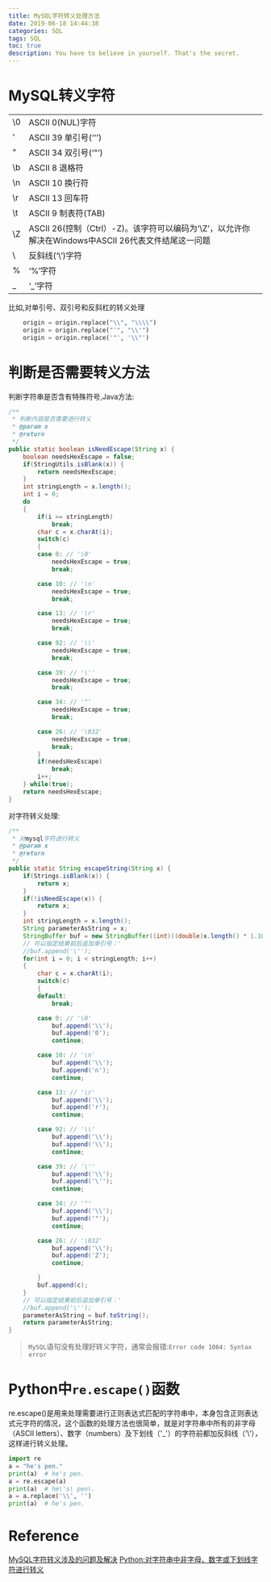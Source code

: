 ```yaml
---
title: MySQL字符转义处理方法
date: 2019-06-18 14:44:38
categories: SQL
tags: SQL
toc: true
description: You have to believe in yourself. That's the secret.
---
```


# MySQL转义字符

|        |        |        |
| ------ | ------ | ------ |
|  \0	| ASCII 0(NUL)字符 ||
| \'	| ASCII 39 单引号(‘'’) ||
| \"	| ASCII 34 双引号(‘"’) ||
| \b	| ASCII 8 退格符 ||
| \n	| ASCII 10 换行符 ||
| \r	| ASCII 13 回车符 ||
| \t	| ASCII 9 制表符(TAB) ||
| \Z	| ASCII 26(控制（Ctrl）-Z)。该字符可以编码为‘\Z’，以允许你解决在Windows中ASCII 26代表文件结尾这一问题 ||
| \\	| 反斜线(‘\’)字符 ||
| \%	| ‘%’字符 ||
|  \_	| ‘_’字符 ||



比如,对单引号、双引号和反斜杠的转义处理

```python
    origin = origin.replace("\\", "\\\\")
    origin = origin.replace("'", "\\'")
    origin = origin.replace('"', '\\"')
```

# 判断是否需要转义方法

判断字符串是否含有特殊符号,Java方法:
```java
/**
 * 判断内容是否需要进行转义
 * @param x
 * @return
 */
public static boolean isNeedEscape(String x) {
    boolean needsHexEscape = false;
    if(StringUtils.isBlank(x)) {
        return needsHexEscape;
    }
    int stringLength = x.length();
    int i = 0;
    do
    {
        if(i >= stringLength)
            break;
        char c = x.charAt(i);
        switch(c)
        {
        case 0: // '\0'
            needsHexEscape = true;
            break;

        case 10: // '\n'
            needsHexEscape = true;
            break;

        case 13: // '\r'
            needsHexEscape = true;
            break;

        case 92: // '\\'
            needsHexEscape = true;
            break;

        case 39: // '\''
            needsHexEscape = true;
            break;

        case 34: // '"'
            needsHexEscape = true;
            break;

        case 26: // '\032'
            needsHexEscape = true;
            break;
        }
        if(needsHexEscape)
            break;
        i++;
    } while(true);
    return needsHexEscape;
}
```

对字符转义处理:

```java
/**
 * 对mysql字符进行转义
 * @param x
 * @return
 */
public static String escapeString(String x) {
    if(Strings.isBlank(x)) {
        return x;
    }
    if(!isNeedEscape(x)) {
        return x;
    }
    int stringLength = x.length();
    String parameterAsString = x;
    StringBuffer buf = new StringBuffer((int)((double)x.length() * 1.1000000000000001D));
    // 可以指定结果前后追加单引号：'
    //buf.append('\'');
    for(int i = 0; i < stringLength; i++)
    {
        char c = x.charAt(i);
        switch(c)
        {
        default:
            break;

        case 0: // '\0'
            buf.append('\\');
            buf.append('0');
            continue;

        case 10: // '\n'
            buf.append('\\');
            buf.append('n');
            continue;

        case 13: // '\r'
            buf.append('\\');
            buf.append('r');
            continue;

        case 92: // '\\'
            buf.append('\\');
            buf.append('\\');
            continue;

        case 39: // '\''
            buf.append('\\');
            buf.append('\'');
            continue;

        case 34: // '"'
            buf.append('\\');
            buf.append('"');
            continue;

        case 26: // '\032'
            buf.append('\\');
            buf.append('Z');
            continue;

        }
        buf.append(c);
    }
    // 可以指定结果前后追加单引号：'
    //buf.append('\'');
    parameterAsString = buf.toString();
    return parameterAsString;
}
```

> `MySQL`语句没有处理好转义字符，通常会报错:`Error code 1064: Syntax error`

# Python中`re.escape()`函数

re.escape()是用来处理需要进行正则表达式匹配的字符串中，本身包含正则表达式元字符的情况，这个函数的处理方法也很简单，就是对字符串中所有的非字母（ASCII letters）、数字（numbers）及下划线（'_'）的字符前都加反斜线（’\‘），这样进行转义处理。

```python
import re
a = "he's pen."
print(a)  # he's pen.
a = re.escape(a)
print(a)  # he\'s\ pen\.
a = a.replace('\\', '')
print(a)  # he's pen.
```


# Reference

[MySQL字符转义涉及的问题及解决](https://www.jyoryo.com/index.php/archives/21.html)
[Python:对字符串中非字母、数字或下划线字符进行转义](https://www.polarxiong.com/archives/Python-%E5%AF%B9%E5%AD%97%E7%AC%A6%E4%B8%B2%E4%B8%AD%E9%9D%9E%E5%AD%97%E6%AF%8D-%E6%95%B0%E5%AD%97%E6%88%96%E4%B8%8B%E5%88%92%E7%BA%BF%E5%AD%97%E7%AC%A6%E8%BF%9B%E8%A1%8C%E8%BD%AC%E4%B9%89.html)